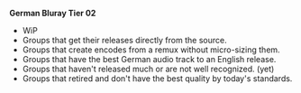 <!-- markdownlint-disable MD041-->
**German Bluray Tier 02**<br>

- WiP
- Groups that get their releases directly from the source.
- Groups that create encodes from a remux without micro-sizing them.
- Groups that have the best German audio track to an English release.
- Groups that haven't released much or are not well recognized. (yet)
- Groups that retired and don't have the best quality by today's standards.
<!-- markdownlint-enable MD041-->
